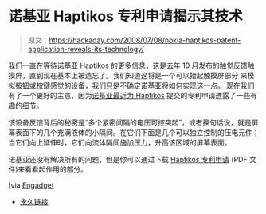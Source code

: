 # 诺基亚 Haptikos 专利申请揭示其技术

> 原文：<https://hackaday.com/2008/07/08/nokia-haptikos-patent-application-reveals-its-technology/>

我们一直在等待诺基亚 Haptikos 的更多信息，这是去年 10 月发布的触觉反馈触摸屏，直到现在基本上被遗忘了。我们知道这将是一个可以抬起触摸屏部分
来模拟按钮或按键感觉的设备，我们只是不确定诺基亚将如何实现这一点。
现在我们有了一个更好的主意，因为[诺基亚最近为 Haptikos](http://www.unwiredview.com/2008/07/08/nokia-haptikos-tactile-touchscreen-details-emerge/) 提交的专利申请透露了一些有趣的细节。

该设备反馈背后的秘密是“多个紧密间隔的电压可控突起”，或者换句话说，就是屏幕表面下的几个充满液体的小隔间。在它们下面是几个可以独立控制的压电元件；当它们向上延伸时，它们向流体隔间施加压力，升高该区域的屏幕表面。

诺基亚还没有解决所有的问题，但是你可以通过下载 [Haptikos 专利申请](http://www.unwiredview.com/wp-content/uploads/2008/07/nokia-haptics.pdf) (PDF 文件)来看看起作用的部分。

[via [Engadget](http://www.engadget.com/2008/07/08/nokias-haptikos-tactile-feedback-tech-revealed-in-patent-applic/)

*   [永久链接](http://www.unwiredview.com/2008/07/08/nokia-haptikos-tactile-touchscreen-details-emerge/)